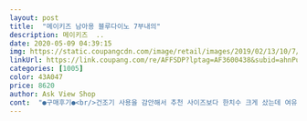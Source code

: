 ```yaml
---
layout: post 
title:  "메이키즈 남아용 블루다이노 7부내의" 
description: 메이키즈  ..
date: 2020-05-09 04:39:15 
img: https://static.coupangcdn.com/image/retail/images/2019/02/13/10/7/394aa77a-a3bd-4b23-9497-25f72e1ca052.jpg 
linkUrl: https://link.coupang.com/re/AFFSDP?lptag=AF3600438&subid=ahnPublicAsk&pageKey=185742210&itemId=531124197&vendorItemId=4383753909&traceid=V0-113-f58045cd79586631 
categories: [1005] 
color: 43A047 
price: 8620 
author: Ask View Shop 
cont:  "●구매후기●<br/>건조기 사용을 감안해서 추천 사이즈보다 한치수 크게 샀는데 여유있게 맞아요 줄어들걸 생각하면 두치수 크게 주문해도 될것같았어요~ 디자인, 색상도 맘에 듭니다 ㅎ 오랜만에 새옷사줬더니 좋아라하네요 ㅎ 또 구매의향 있습니다 ~~<br/>결론부터 말하자면 가격대비 품질 훌륭합니다 ~!  몇년전에 이런 원단으로 된 내복을 샀었는데 지금까지 잘 입히고 있거든요 ~ 그내복이랑 거이 흡사한것 같아서 주문했습니다 ~ 받고보니 재질도 부드럽고 박음질이나 마무리도 깔끔해서 아주 맘에 듭니다~ 얇아서 봄 가을 여름까지 잘 입힐수있겠어요 ~~아이는 8세 키 , 몸무게는 평균에 30프로 쯤 됩니다 ~<br/>귀여움 근데 생각보다 사이즈가 작게 나온건지<br/>보들보들하고 너무 이쁘네요.<br/><br/>여유있겠지 하고 110 시킨건데 딱 이쁘게 잘 맞아요<br/>정말 이쁜 파란색이예요.<br/> 메이키즈 다른 내복도 같이 샀는데 구매한것중 이게 제일 맘에 들어요^^<br/>" 
---
```

